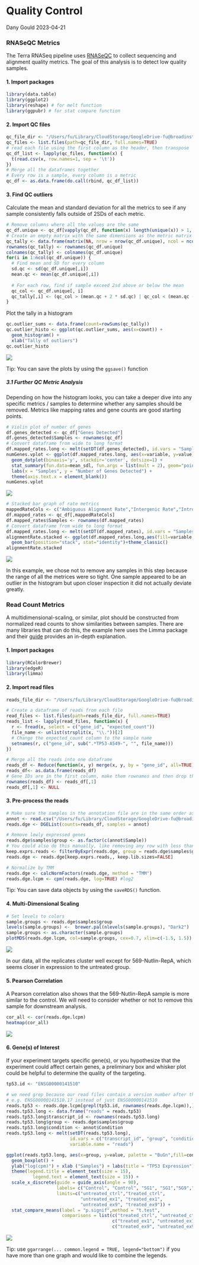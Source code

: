 Quality Control
================
Dany Gould
2023-04-21

### RNASeQC Metrics

The Terra RNASeq pipeline uses
[RNASeQC](https://academic.oup.com/bioinformatics/article/28/11/1530/267467)
to collect sequencing and alignment quality metrics. The goal of this
analysis is to detect low quality samples.

#### 1. Import packages

``` r
library(data.table)
library(ggplot2)
library(reshape) # for melt function
library(ggpubr) # for stat compare function
```

#### 2. Import QC files

``` r
qc_file_dir <- "/Users/fu/Library/CloudStorage/GoogleDrive-fu@broadinstitute.org/Shared drives/GPP RNA Seq/2023/TP53/Terra/RNASeQC_Results/"
qc_files <- list.files(path=qc_file_dir, full.names=TRUE)
# read each file using the first column as the header, then transpose
qc_df_list <- lapply(qc_files, function(x) {
  t(read.csv(x, row.names=1, sep = '\t'))
})
# Merge all the dataframes together
# Every row is a sample, every column is a metric
qc_df <- as.data.frame(do.call(rbind, qc_df_list))
```

#### 3. Find QC outliers

Calculate the mean and standard deviation for all the metrics to see if
any sample consistently falls outside of 2SDs of each metric.

``` r
# Remove columns where all the values are the same
qc_df.unique <- qc_df[vapply(qc_df, function(x) length(unique(x)) > 1, logical(1L))]
# Create an empty matrix with the same dimensions as the metric matrix
qc_tally <- data.frame(matrix(NA, nrow = nrow(qc_df.unique), ncol = ncol(qc_df.unique)))
rownames(qc_tally) <- rownames(qc_df.unique)
colnames(qc_tally) <- colnames(qc_df.unique)
for(i in 1:ncol(qc_df.unique)) { 
  # Find mean and SD for every column
  sd.qc <- sd(qc_df.unique[,i])
  mean.qc <- mean(qc_df.unique[,i])
  
  # For each row, find if sample exceed 2sd above or below the mean
  qc_col <- qc_df.unique[, i]
  qc_tally[,i] <- (qc_col > (mean.qc + 2 * sd.qc) | qc_col < (mean.qc - 2 * sd.qc))
}
```

Plot the tally in a histogram

``` r
qc.outlier_sums <- data.frame(count=rowSums(qc_tally))
qc.outlier_histo <- ggplot(qc.outlier_sums, aes(x=count)) + 
  geom_histogram() +
  xlab("Tally of outliers")
qc.outlier_histo
```

![](QC_files/figure-gfm/outlier-histo-1.png)<!-- -->

Tip: You can save the plots by using the `ggsave()` function

##### 3.1 Further QC Metric Analysis

Depending on how the histogram looks, you can take a deeper dive into
any specific metrics / samples to determine whether any samples should
be removed. Metrics like mapping rates and gene counts are good starting
points.

``` r
# Violin plot of number of genes 
df.genes_detected <- qc_df["Genes Detected"]
df.genes_detected$Samples <- rownames(qc_df)
# Convert dataframe from wide to long format
df.mapped_rates.long <- melt(setDT(df.genes_detected), id.vars = "Samples", measure.vars = "Genes Detected")
numGenes.vplot <- ggplot(df.mapped_rates.long, aes(x=variable, y=value)) + geom_violin() +
  geom_dotplot(binaxis='y', stackdir='center', dotsize=1) + 
  stat_summary(fun.data=mean_sdl, fun.args = list(mult = 2), geom="pointrange", color="red") +
  labs(x = "Samples", y = "Number of Genes Detected") + 
  theme(axis.text.x = element_blank())
numGenes.vplot
```

![](QC_files/figure-gfm/numGenes-violin-plot-1.png)<!-- -->

``` r
# Stacked bar graph of rate metrics
mappedRateCols <- c("Ambiguous Alignment Rate","Intergenic Rate","Intronic Rate","Exonic Rate")
df.mapped_rates <- qc_df[,mappedRateCols]
df.mapped_rates$Samples <- rownames(df.mapped_rates)
# Convert dataframe from wide to long format
df.mapped_rates.long <- melt(setDT(df.mapped_rates), id.vars = "Samples", measure.vars = mappedRateCols)
alignmentRate.stacked <- ggplot(df.mapped_rates.long,aes(fill=variable, x=value, y=Samples )) + 
  geom_bar(position="stack", stat="identity")+theme_classic()
alignmentRate.stacked
```

![](QC_files/figure-gfm/alignment-bar-graph-1.png)<!-- -->

In this example, we chose not to remove any samples in this step because
the range of all the metrices were so tight. One sample appeared to be
an outlier in the histogram but upon closer inspection it did not
actually deviate greatly.

### Read Count Metrics

A multidimensional-scaling, or similar, plot should be constructed from
normalized read counts to show similarities between samples. There are
many libraries that can do this, the example here uses the Limma package
and their
[guide](https://www.bioconductor.org/packages/devel/workflows/vignettes/RNAseq123/inst/doc/limmaWorkflow.html#unsupervised-clustering-of-samples)
provides an in-depth explanation.

#### 1. Import packages

``` r
library(RColorBrewer)
library(edgeR)
library(limma)
```

#### 2. Import read files

``` r
reads_file_dir <- "/Users/fu/Library/CloudStorage/GoogleDrive-fu@broadinstitute.org/Shared drives/GPP RNA Seq/2023/TP53/Terra/RSEM_Results/All-reads/"

# Create a dataframe of reads from each file
read_files <- list.files(path=reads_file_dir, full.names=TRUE)
reads_list <- lapply(read_files, function(x) {
  r <- fread(x, select = c("gene_id", "expected_count"))
  file_name <- unlist(strsplit(x, "\\."))[2]
  # Change the expected_count column to the sample name
  setnames(r, c("gene_id", sub(".*TP53-A549-", "", file_name)))
})

# Merge all the reads into one dataframe
reads_df <- Reduce(function(x, y) merge(x, y, by = "gene_id", all=TRUE), reads_list)
reads_df<- as.data.frame(reads_df)
# Gene IDs are in the first column, make them rownames and then drop the column
rownames(reads_df) <- reads_df[,1]
reads_df[,1] <- NULL
```

#### 3. Pre-process the reads

``` r
# Make sure the samples in the annotation file are in the same order as the columns names of the dataframe!
annot <- read.csv("/Users/fu/Library/CloudStorage/GoogleDrive-fu@broadinstitute.org/Shared drives/GPP Cloud /R&D/People/Dany/RNAseq Analysis/TP53 Base Editing/TP53-BE-tiling-annotation.csv")
reads.dge <- DGEList(counts=reads_df, samples = annot)

# Remove lowly expressed genes
reads.dge$samples$group <- as.factor(c(annot$Sample))
# You could also do this manually, like removing any row with less than 10 reads
keep.exprs.reads <- filterByExpr(reads.dge, group = reads.dge$samples$group)
reads.dge <- reads.dge[keep.exprs.reads,, keep.lib.sizes=FALSE]

# Normalize by TMM
reads.dge <- calcNormFactors(reads.dge, method = "TMM")
reads.dge.lcpm <- cpm(reads.dge, log=TRUE) #log2 
```

Tip: You can save data objects by using the `saveRDS()` function.

#### 4. Multi-Dimensional Scaling

``` r
# Set levels to colors
sample.groups <- reads.dge$samples$group
levels(sample.groups) <-  brewer.pal(nlevels(sample.groups), "Dark2")
sample.groups <- as.character(sample.groups)
plotMDS(reads.dge.lcpm, col=sample.groups, cex=0.7, xlim=c(-1.5, 1.5))
```

![](QC_files/figure-gfm/mds-1.png)<!-- -->

In our data, all the replicates cluster well except for 569-Nutlin-RepA,
which seems closer in expression to the untreated group.

#### 5. Pearson Correlation

A Pearson correlation also shows that the 569-Nutlin-RepA sample is more
similar to the control. We will need to consider whether or not to
remove this sample for downstream analysis.

``` r
cor_all <- cor(reads.dge.lcpm)
heatmap(cor_all)
```

![](QC_files/figure-gfm/pearson-1.png)<!-- -->

#### 6. Gene(s) of Interest

If your experiment targets specific gene(s), or you hypothesize that the
experiment could affect certain genes, a preliminary box and whisker
plot could be helpful to determine the quality of the targeting.

``` r
tp53.id <- "ENSG00000141510"

# we need grep because our read files contain a version number after the geneID
# e.g. ENSG00000141510.17 instead of just ENSG00000141510
reads.tp53 <- reads.dge.lcpm[grepl(tp53.id, rownames(reads.dge.lcpm)),]
reads.tp53.long <- data.frame("reads" = reads.tp53)
reads.tp53.long$transcript_id <- rownames(reads.tp53.long)
reads.tp53.long$group <- reads.dge$samples$group
reads.tp53.long$condition <- annot$Condition
reads.tp53.long <- melt(setDT(reads.tp53.long), 
                        id.vars = c("transcript_id", "group", "condition"), 
                        variable.name = "reads")

ggplot(reads.tp53.long, aes(x=group, y=value, palette = "BuGn",fill=condition)) + 
  geom_boxplot() + 
  ylab("log(cpm)") + xlab ("Samples") + labs(title = "TP53 Expression") + 
  theme(legend.title = element_text(size = 15), 
          legend.text = element_text(size = 15)) + 
  scale_x_discrete(guide = guide_axis(angle = 90),
                   labels= c("Control", "Control", "SG1", "SG1","SG9","SG9"), 
                   limits=c("untreated_ctrl","treated_ctrl",
                            "untreated_ex1", "treated_ex1",
                            "untreated_ex9", "treated_ex9")) + 
  stat_compare_means(label = "p.signif",method = "t.test", 
                     comparisons = list(c("treated_ctrl", "untreated_ctrl"),
                                        c("treated_ex1", "untreated_ex1"),
                                        c("treated_ex9", "untreated_ex9")))
```

![](QC_files/figure-gfm/tp53-boxplot-1.png)<!-- -->

Tip: use `ggarrange(... common.legend = TRUE, legend="bottom")` if you
have more than one graph and would like to combine the legends.

